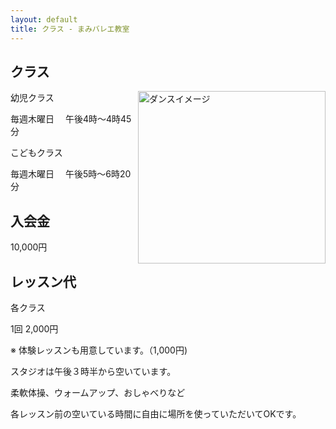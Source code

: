 ```yaml
---
layout: default
title: クラス - まみバレエ教室
---
```

## クラス
<img style="border-style: initial; border-color: initial;float:right;" title="dance" src="http://res.primasm.com/img/ballet/dance-300x276.png" alt="ダンスイメージ" width="300" height="276" />

幼児クラス

毎週木曜日 　午後4時～4時45分

こどもクラス

毎週木曜日 　午後5時～6時20分

## 入会金

10,000円

## レッスン代
各クラス

1回 2,000円

※ 体験レッスンも用意しています。（1,000円)

スタジオは午後３時半から空いています。

柔軟体操、ウォームアップ、おしゃべりなど

各レッスン前の空いている時間に自由に場所を使っていただいてOKです。

